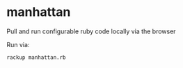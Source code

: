 manhattan
=========

Pull and run configurable ruby code locally via the browser 

Run via:
```
rackup manhattan.rb
```
